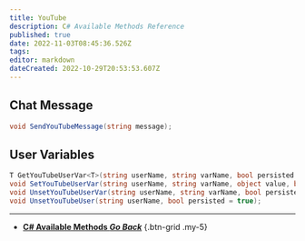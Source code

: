 ```yaml
---
title: YouTube
description: C# Available Methods Reference
published: true
date: 2022-11-03T08:45:36.526Z
tags: 
editor: markdown
dateCreated: 2022-10-29T20:53:53.607Z
---
```


## Chat Message
```csharp
void SendYouTubeMessage(string message);
```

## User Variables
```csharp
T GetYouTubeUserVar<T>(string userName, string varName, bool persisted = true);
void SetYouTubeUserVar(string userName, string varName, object value, bool persisted = true);
void UnsetYouTubeUserVar(string userName, string varName, bool persisted = true);
void UnsetYouTubeUser(string userName, bool persisted = true);
```

---

- [<i class="mdi mdi-chevron-left"></i> **C# Available Methods *Go Back***](/Sub-Actions/Code/CSharp/Available-Methods)
{.btn-grid .my-5}